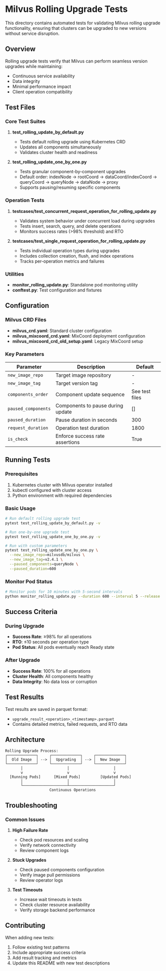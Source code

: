 # Milvus Rolling Upgrade Tests

This directory contains automated tests for validating Milvus rolling upgrade functionality, ensuring that clusters can be upgraded to new versions without service disruption.

## Overview

Rolling upgrade tests verify that Milvus can perform seamless version upgrades while maintaining:
- Continuous service availability
- Data integrity
- Minimal performance impact
- Client operation compatibility

## Test Files

### Core Test Suites

1. **test_rolling_update_by_default.py**
   - Tests default rolling upgrade using Kubernetes CRD
   - Updates all components simultaneously
   - Validates cluster health and readiness

2. **test_rolling_update_one_by_one.py**
   - Tests granular component-by-component upgrades
   - Default order: indexNode → rootCoord → dataCoord/indexCoord → queryCoord → queryNode → dataNode → proxy
   - Supports pausing/resuming specific components

### Operation Tests

1. **testcases/test_concurrent_request_operation_for_rolling_update.py**
   - Validates system behavior under concurrent load during upgrades
   - Tests insert, search, query, and delete operations
   - Monitors success rates (>98% threshold) and RTO

2. **testcases/test_single_request_operation_for_rolling_update.py**
   - Tests individual operation types during upgrades
   - Includes collection creation, flush, and index operations
   - Tracks per-operation metrics and failures

### Utilities

- **monitor_rolling_update.py**: Standalone pod monitoring utility
- **conftest.py**: Test configuration and fixtures

## Configuration

### Milvus CRD Files

- **milvus_crd.yaml**: Standard cluster configuration
- **milvus_mixcoord_crd.yaml**: MixCoord deployment configuration
- **milvus_mixcoord_crd_old_setup.yaml**: Legacy MixCoord setup

### Key Parameters

| Parameter | Description | Default |
|-----------|-------------|---------|
| `new_image_repo` | Target image repository | - |
| `new_image_tag` | Target version tag | - |
| `components_order` | Component update sequence | See test files |
| `paused_components` | Components to pause during update | [] |
| `paused_duration` | Pause duration in seconds | 300 |
| `request_duration` | Operation test duration | 1800 |
| `is_check` | Enforce success rate assertions | True |

## Running Tests

### Prerequisites

1. Kubernetes cluster with Milvus operator installed
2. kubectl configured with cluster access
3. Python environment with required dependencies

### Basic Usage

```bash
# Run default rolling upgrade test
pytest test_rolling_update_by_default.py -v

# Run one-by-one upgrade test
pytest test_rolling_update_one_by_one.py -v

# Run with custom parameters
pytest test_rolling_update_one_by_one.py \
  --new_image_repo=milvusdb/milvus \
  --new_image_tag=v2.4.1 \
  --paused_components=queryNode \
  --paused_duration=600
```

### Monitor Pod Status

```bash
# Monitor pods for 10 minutes with 5-second intervals
python monitor_rolling_update.py --duration 600 --interval 5 --release my-release
```

## Success Criteria

### During Upgrade
- **Success Rate**: ≥98% for all operations
- **RTO**: ≤10 seconds per operation type
- **Pod Status**: All pods eventually reach Ready state

### After Upgrade
- **Success Rate**: 100% for all operations
- **Cluster Health**: All components healthy
- **Data Integrity**: No data loss or corruption

## Test Results

Test results are saved in parquet format:
- `upgrade_result_<operation>_<timestamp>.parquet`
- Contains detailed metrics, failed requests, and RTO data

## Architecture

```
Rolling Upgrade Process:
┌─────────────┐     ┌─────────────┐     ┌─────────────┐
│  Old Image  │ --> │  Upgrading  │ --> │  New Image  │
└─────────────┘     └─────────────┘     └─────────────┘
       │                    │                    │
       v                    v                    v
  [Running Pods]      [Mixed Pods]         [Updated Pods]
       │                    │                    │
       └────────────────────┴────────────────────┘
                    Continuous Operations
```

## Troubleshooting

### Common Issues

1. **High Failure Rate**
   - Check pod resources and scaling
   - Verify network connectivity
   - Review component logs

2. **Stuck Upgrades**
   - Check paused components configuration
   - Verify image pull permissions
   - Review operator logs

3. **Test Timeouts**
   - Increase wait timeouts in tests
   - Check cluster resource availability
   - Verify storage backend performance

## Contributing

When adding new tests:
1. Follow existing test patterns
2. Include appropriate success criteria
3. Add result tracking and metrics
4. Update this README with new test descriptions
